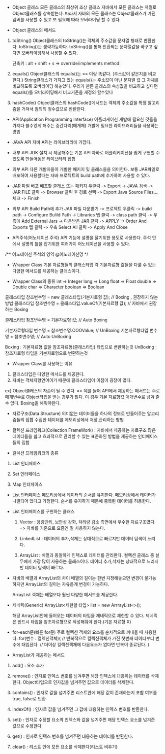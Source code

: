 - Object 클래스
	모든 클래스의 최상위 조상 클래스
	자바에서 모든 클래스는 저절로 Object클래스를 상속받는다.
	따라서 자바의 모든 클래스는 Object클래스가 가진 멤버를 사용할 수 있고
	또 필요에 따라 오버라이딩 할 수 있다.

- Object 클래스의 메서드

1. toString()
	Object클래스의 toString()는 객체의 주소값을 문자열 형태로 반환한다.
	toString()는 생략가능하다.
	toString()를 통해 반환되는 문자열값을 바꾸고 싶다면 오버라이딩해서 사용할 수 있다.

	단축키 : alt + shift + s => override/implements method

2. equals()
	Object클래스의 equals()는 == 이랑 똑같다. (주소값이 같은지를 비교한다.)
	String클래스가 가지고 있는 equals()는 주소값이 아닌 문자열 값 그 자체를 비교하도록
	오버라이딩 해놓았다.
	우리가 만든 클래스의 속성값을 비교하고 싶다면 equals()를 오버라이딩해서 비교기준을 재정의 할수있다

3. hashCode()
	Object클래스의 hashCode()메서드는 객체의 주소값을 특정 알고리즘을 거쳐서 임의의 정수값으로 반환한다.

- API(Application Programming Interface)
	어플리케이션 개발에 필요한 것들을 가져다 쓸수있게 해주는 중간다리(매개체)
	개발에 필요한 라이브러리들을 사용하는 방법

- JAVA API
	자바 API는 라이브러리에 가깝다.

- 내부 API
	JDK 설치 시 제공해주는 기본 API
	자바로 어플리케이션을 쉽게 구현할 수 있도록 만들어놓은 라이브러리 집합

- 외부 API
	다른 개발자들이 개발한 패키지 및 클래스들을 의미한다.
	보통 JAR파일로 배포하여 사용할때는 자바 프로젝트의 build path에 추가하여 사용할 수 있다.
	
- JAR 파일 배포
	배포할 클래스 또는 패키지 우클릭 -> Export -> JAVA 검색 -> JAR FILE 클릭
	-> Browser 클릭 후 경로 선택 -> Export Java Source Files.... 체크 -> Finish

- 외부 API Build Path에 추가
	JAR 파일 다운받기 -> 프로젝트 우클릭 -> build path -> Configure Bulild Path
	-> Libraries 탭 클릭 -> class path 클릭 -> 우측에 Add External Jars
	-> 다운받은 JAR 클릭 -> APPLY -> Order And Exports 탭 클릭 -> 우측 Select All 클릭
	-> Apply And Close

- API주석(어노테이션 주석)
	API 기능에 설명을 달기위한 용도로 사용한다.
	주석 안에서 설명의 틀을 잡기위한 여러가지 어노테이션을 사용할 수 있다.

/**
	어노테이션 주석의 영역
	@어노테이션명
*/

- Wrapper Class
	기본 자료형들의 클래스타입
	각 기본자료형 값들을 다룰 수 있는 다양한 메서드를 제공하는 클래스이다.

- Wrapper Class의 종류
	int => Integer
	long => Long
	float => Float
	double => Double
	char => Character
	boolean => Boolean

클래스타입 참조변수명 = new 클래스타입(기본자료형 값); // Boxing , 권장하지 않는 방법
클래스타입 참조변수명 = 클래스타입.valueOf(기본자료형 값); // 자바에서 권장하는 Boxing

클래스타입 참조변수명 = 기본자료형 값; // Auto Boxing

기본자료형타입 변수명 = 참조변수명.OOOValue; // UnBoxing
기본자료형타입 변수명 = 참조변수명; // Auto UnBoxing

Boxing : 기본자료형 값을 참조자료형(클래스타입) 타입으로 변환하는것
UnBoxing : 참조자료형 타입을 기본자료형으로 변환하는것

- Wrapper Class를 사용하는 이유
1. 클래스타입은 다양한 메서드를 제공한다.
2. 자바는 객체지향언어이기 때문에 클래스타입이 이점이 굉장이 많다.

ex) Object클래스의 자손이 될 수 있다. => 예를 들어 API에서 제공하는 메서드는
주로 매개변수로 Object타입을 받는 경우가 많다.
이 경우 기본 자료형값 매개변수로 넘겨 줄수 없다.
Boxing을 해줘야한다.

- 자료구조(Data Structure)
	의미없는 데이터들을 하나의 정보로 만들어주는 알고리즘들의 집합
	수집한 데이터를 메모리상에서 저장,관리하는 방법

- 컬렉션 프레임워크(Collection FrameWork) : 자바에서 제공하는 자료구조
	많은 데이터들을 쉽고 효과적으로 관리할 수 있는 표준화된 방법을 제공하는 인터페이스들의 집합

- 컬렉션 프레임워크의 종류
1. List 인터페이스

2. Set 인터페이스

3. Map 인터페이스

- List 인터페이스
	메모리상에서 데이터의 순서를 유지한다.
	메모리상에서 테이터가 나열되어 있다고 가정한다.
	순서를 유지하기 때문에 중복된 데이터를 허용한다.

- List 인터페이스를 구현하는 클래스
	1. Vector : 용량관리, 보안성 강화, 처리량 감소 측면에서 우수한 자료구조였다.
		    => 자바를 기준으로 요즘엔 잘 사용하지 않는다.		

	2. LinkedList : 데이터의 추가,삭제는 상대적으로 빠르지만 데이터 탐색이 느리다.

	3. ArrayList : 배열과 동일하게 인덱스로 데이터를 관리한다.
			컬렉션 클래스 중 실무에서 가장 많이 사용하는 클래스이다.
			데이터 추가,삭제는 상대적으로 느리지만 데이터 탐색이 빠르다.

- 자바의 배열과 ArrayList의 차이
	배열의 길이는 한번 지정해놓으면 변경이 불가능하지만
	ArrayList의 길이는 자유롭게 변경이 가능하다.
	
	ArrayList 객체는 배열보다 훨씬 다양한 메서드를 제공한다.

- 제네릭(Generic)
	ArrayList<제한할 타입> list = new ArrrayList<>();

	해당 ArrayList안에 들어오는 데이터의 타입을 제네릭으로 제한할 수 있다.
	제네릭은 반드시 타입을 참조자료형으로 작성해줘야 한다.(기본 자료형 X)

- for-each문(빠른 for문)
	주로 컬렉션 객체의 요소를 순차적으로 꺼내올 때 사용한다.
	for(변수 : 컬렉션객체){
		// 반복적으로 컬렉션객체가 가진 첫번째 데이터부터 변수에 대입된다.
		// 더이상 컬렉션객체에 다음요소가 없다면 반복이 종료된다.
	}

- ArrayList가 제공하는 메서드

1. add() : 요소 추가
2. remove() : 인자로 인덱스 번호를 넘겨주면 해당 인덱스에 대응하는 데이터를 삭제한다.
	      Object타입으로 인자값을 넘겨주면 값으로 데이터를 삭제한다.

3. contains() : 인자로 값을 넘겨주면 리스트안에 해당 값이 존재하는지 포함 여부를 true, false로 반환
4. indexOf() : 인자로 값을 넘겨주면 그 값에 대응하는 인덱스 번호를 반환한다.
5. set() : 인자로 수정할 요소의 인덱스와 값을 넘겨주면 해당 인덱스 요소를 넘겨준 값으로 수정한다.
6. get() : 인자로 인덱스 번호를 넘겨주면 대응하는 데이터를 반환한다.
7. clear() : 리스트 안에 모든 요소를 삭제한다(리스트 비우기)


